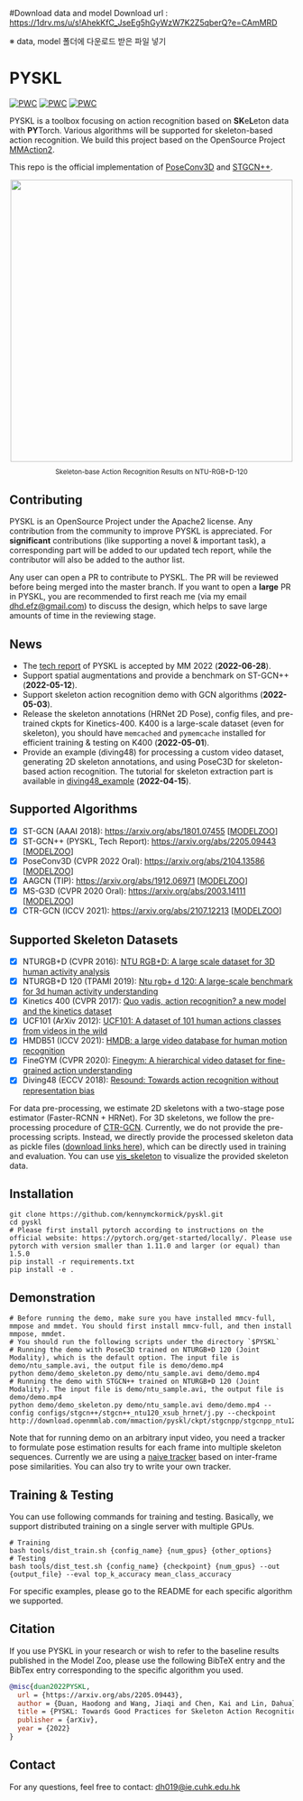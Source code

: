 #Download data and model
Download url : https://1drv.ms/u/s!AhekKfC_JseEg5hGyWzW7K2Z5qberQ?e=CAmMRD

※ data, model 폴더에 다운로드 받은 파일 넣기

# PYSKL

[![PWC](https://img.shields.io/endpoint.svg?url=https://paperswithcode.com/badge/revisiting-skeleton-based-action-recognition/skeleton-based-action-recognition-on-ntu-rgbd)](https://paperswithcode.com/sota/skeleton-based-action-recognition-on-ntu-rgbd?p=revisiting-skeleton-based-action-recognition) [![PWC](https://img.shields.io/endpoint.svg?url=https://paperswithcode.com/badge/pyskl-towards-good-practices-for-skeleton/skeleton-based-action-recognition-on-ntu-rgbd-1)](https://paperswithcode.com/sota/skeleton-based-action-recognition-on-ntu-rgbd-1?p=pyskl-towards-good-practices-for-skeleton) [![PWC](https://img.shields.io/endpoint.svg?url=https://paperswithcode.com/badge/revisiting-skeleton-based-action-recognition/skeleton-based-action-recognition-on-kinetics)](https://paperswithcode.com/sota/skeleton-based-action-recognition-on-kinetics?p=revisiting-skeleton-based-action-recognition)

PYSKL is a toolbox focusing on action recognition based on **SK**e**L**eton data with **PY**Torch. Various algorithms will be supported for skeleton-based action recognition. We build this project based on the OpenSource Project [MMAction2](https://github.com/open-mmlab/mmaction2).

This repo is the official implementation of [PoseConv3D](https://arxiv.org/abs/2104.13586) and [STGCN++](https://github.com/kennymckormick/pyskl/tree/main/configs/stgcn%2B%2B).

<div align="center">
  <img src="https://user-images.githubusercontent.com/34324155/123989146-2ecae680-d9fb-11eb-916b-b9db5563a9e5.gif" width="500px"><br>
  <p style="font-size:1.2vw;">Skeleton-base Action Recognition Results on NTU-RGB+D-120</p>
</div>

## Contributing

PYSKL is an OpenSource Project under the Apache2 license. Any contribution from the community to improve PYSKL is appreciated. For **significant** contributions (like supporting a novel & important task), a corresponding part will be added to our updated tech report, while the contributor will also be added to the author list.

Any user can open a PR to contribute to PYSKL. The PR will be reviewed before being merged into the master branch. If you want to open a **large** PR in PYSKL, you are recommended to first reach me (via my email dhd.efz@gmail.com) to discuss the design, which helps to save large amounts of time in the reviewing stage.

## News

- The [tech report](https://arxiv.org/abs/2205.09443) of PYSKL is accepted by MM 2022 (**2022-06-28**).
- Support spatial augmentations and provide a benchmark on ST-GCN++  (**2022-05-12**).
- Support skeleton action recognition demo with GCN algorithms  (**2022-05-03**).
- Release the skeleton annotations (HRNet 2D Pose), config files, and pre-trained ckpts for Kinetics-400. K400 is a large-scale dataset (even for skeleton), you should have `memcached` and `pymemcache` installed for efficient training & testing on K400 (**2022-05-01**).
- Provide an example (diving48) for processing a custom video dataset, generating 2D skeleton annotations, and using PoseC3D for skeleton-based action recognition. The tutorial for skeleton extraction part is available in [diving48_example](/examples/extract_diving48_skeleton/diving48_example.ipynb)  (**2022-04-15**).

## Supported Algorithms

- [x] ST-GCN (AAAI 2018): https://arxiv.org/abs/1801.07455 [[MODELZOO](/configs/stgcn/README.md)]
- [x] ST-GCN++ (PYSKL, Tech Report): https://arxiv.org/abs/2205.09443 [[MODELZOO](/configs/stgcn++/README.md)]
- [x] PoseConv3D (CVPR 2022 Oral): https://arxiv.org/abs/2104.13586 [[MODELZOO](/configs/posec3d/README.md)]
- [x] AAGCN (TIP): https://arxiv.org/abs/1912.06971 [[MODELZOO](/configs/aagcn/README.md)]
- [x] MS-G3D (CVPR 2020 Oral): https://arxiv.org/abs/2003.14111 [[MODELZOO](/configs/msg3d/README.md)]
- [x] CTR-GCN (ICCV 2021): https://arxiv.org/abs/2107.12213 [[MODELZOO](/configs/ctrgcn/README.md)]

## Supported Skeleton Datasets

- [x] NTURGB+D (CVPR 2016): [NTU RGB+D: A large scale dataset for 3D human activity analysis](https://openaccess.thecvf.com/content_cvpr_2016/papers/Shahroudy_NTU_RGBD_A_CVPR_2016_paper.pdf)
- [x] NTURGB+D 120 (TPAMI 2019): [Ntu rgb+ d 120: A large-scale benchmark for 3d human activity understanding](https://ieeexplore.ieee.org/stamp/stamp.jsp?arnumber=8713892)
- [x] Kinetics 400 (CVPR 2017): [Quo vadis, action recognition? a new model and the kinetics dataset](https://openaccess.thecvf.com/content_cvpr_2017/papers/Carreira_Quo_Vadis_Action_CVPR_2017_paper.pdf)
- [x] UCF101 (ArXiv 2012): [UCF101: A dataset of 101 human actions classes from videos in the wild](https://arxiv.org/pdf/1212.0402.pdf)
- [x] HMDB51 (ICCV 2021): [HMDB: a large video database for human motion recognition](https://ieeexplore.ieee.org/stamp/stamp.jsp?arnumber=6126543)
- [x] FineGYM (CVPR 2020): [Finegym: A hierarchical video dataset for fine-grained action understanding](https://openaccess.thecvf.com/content_CVPR_2020/papers/Shao_FineGym_A_Hierarchical_Video_Dataset_for_Fine-Grained_Action_Understanding_CVPR_2020_paper.pdf)
- [x] Diving48 (ECCV 2018): [Resound: Towards action recognition without representation bias](https://openaccess.thecvf.com/content_ECCV_2018/papers/Yingwei_Li_RESOUND_Towards_Action_ECCV_2018_paper.pdf)

For data pre-processing, we estimate 2D skeletons with a two-stage pose estimator (Faster-RCNN + HRNet). For 3D skeletons, we follow the pre-processing procedure of [CTR-GCN](https://github.com/Uason-Chen/CTR-GCN). Currently, we do not provide the pre-processing scripts. Instead, we directly provide the processed skeleton data as pickle files ([download links here](/tools/data/data_doc.md)), which can be directly used in training and evaluation.  You can use [vis_skeleton](/demo/else/vis_skeleton.ipynb) to visualize the provided skeleton data.

## Installation
```shell
git clone https://github.com/kennymckormick/pyskl.git
cd pyskl
# Please first install pytorch according to instructions on the official website: https://pytorch.org/get-started/locally/. Please use pytorch with version smaller than 1.11.0 and larger (or equal) than 1.5.0
pip install -r requirements.txt
pip install -e .
```

## Demonstration

```shell
# Before running the demo, make sure you have installed mmcv-full, mmpose and mmdet. You should first install mmcv-full, and then install mmpose, mmdet.
# You should run the following scripts under the directory `$PYSKL`
# Running the demo with PoseC3D trained on NTURGB+D 120 (Joint Modality), which is the default option. The input file is demo/ntu_sample.avi, the output file is demo/demo.mp4
python demo/demo_skeleton.py demo/ntu_sample.avi demo/demo.mp4
# Running the demo with STGCN++ trained on NTURGB+D 120 (Joint Modality). The input file is demo/ntu_sample.avi, the output file is demo/demo.mp4
python demo/demo_skeleton.py demo/ntu_sample.avi demo/demo.mp4 --config configs/stgcn++/stgcn++_ntu120_xsub_hrnet/j.py --checkpoint http://download.openmmlab.com/mmaction/pyskl/ckpt/stgcnpp/stgcnpp_ntu120_xsub_hrnet/j.pth
```

Note that for running demo on an arbitrary input video, you need a tracker to formulate pose estimation results for each frame into multiple skeleton sequences. Currently we are using a [naive tracker](https://github.com/kennymckormick/pyskl/blob/4ddb7ac384e231694fd2b4b7774144e5762862ab/demo/demo_skeleton.py#L192) based on inter-frame pose similarities. You can also try to write your own tracker.

## Training & Testing

You can use following commands for training and testing. Basically, we support distributed training on a single server with multiple GPUs.
```shell
# Training
bash tools/dist_train.sh {config_name} {num_gpus} {other_options}
# Testing
bash tools/dist_test.sh {config_name} {checkpoint} {num_gpus} --out {output_file} --eval top_k_accuracy mean_class_accuracy
```
For specific examples, please go to the README for each specific algorithm we supported.

## Citation

If you use PYSKL in your research or wish to refer to the baseline results published in the Model Zoo, please use the following BibTeX entry and the BibTex entry corresponding to the specific algorithm you used.

```BibTeX
@misc{duan2022PYSKL,
  url = {https://arxiv.org/abs/2205.09443},
  author = {Duan, Haodong and Wang, Jiaqi and Chen, Kai and Lin, Dahua},
  title = {PYSKL: Towards Good Practices for Skeleton Action Recognition},
  publisher = {arXiv},
  year = {2022}
}
```

## Contact
For any questions, feel free to contact: dh019@ie.cuhk.edu.hk
